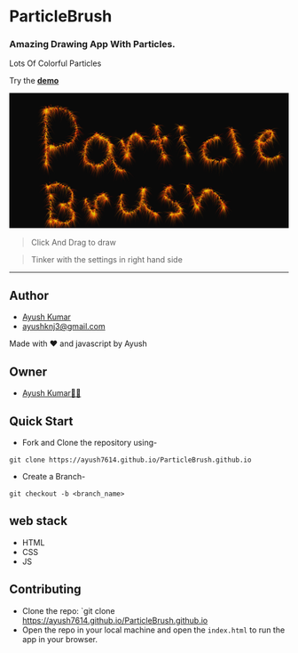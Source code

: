# ParticleBrush

### Amazing Drawing App With Particles. 
Lots Of Colorful Particles

Try the **[demo](https://ayush7614.github.io/ParticleBrush.github.io/)**

![](./assets/screenshot.png)

> Click And Drag to draw

> Tinker with the settings in right hand side

---------

## Author
* [Ayush Kumar](https://ayush7614.github.io/ayushportfolio.github.io/)
* ayushknj3@gmail.com

Made with :heart: and javascript by Ayush

## Owner

* [Ayush Kumar👨‍💻](https://github.com/Ayush7614)


## Quick Start

- Fork and Clone the repository using-
```
git clone https://ayush7614.github.io/ParticleBrush.github.io
```
- Create a Branch- 
```
git checkout -b <branch_name>
```
## web stack
- HTML
- CSS
- JS

## Contributing
* Clone the repo: `git clone https://ayush7614.github.io/ParticleBrush.github.io
* Open the repo in your local machine and open the `index.html` to run the app in your browser.</br> </br>

